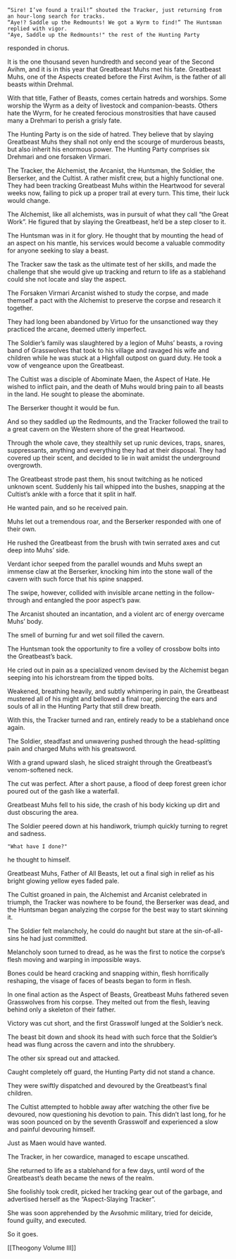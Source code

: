     “Sire! I’ve found a trail!” shouted the Tracker, just returning from an hour-long search for tracks.
    “Aye!? Saddle up the Redmounts! We got a Wyrm to find!” The Huntsman replied with vigor.
    "Aye, Saddle up the Redmounts!" the rest of the Hunting Party

responded in chorus.

It is the one thousand seven hundredth and second year of the Second Avihm, and it is in this year that Greatbeast Muhs met his fate. Greatbeast Muhs, one of the Aspects created before the First Avihm, is the father of all beasts within Drehmal.

With that title, Father of Beasts, comes certain hatreds and worships. Some worship the Wyrm as a deity of livestock and companion-beasts. Others hate the Wyrm, for he created ferocious monstrosities that have caused many a Drehmari to perish a grisly fate.

The Hunting Party is on the side of hatred. They believe that by slaying Greatbeast Muhs they shall not only end the scourge of murderous beasts, but also inherit his enormous power. The Hunting Party comprises six Drehmari and one forsaken Virmari.

The Tracker, the Alchemist, the Arcanist, the Huntsman, the Soldier, the Berserker, and the Cultist. A rather misfit crew, but a highly functional one. They had been tracking Greatbeast Muhs within the Heartwood for several weeks now, failing to pick up a proper trail at every turn. This time, their luck would change. 

The Alchemist, like all alchemists, was in pursuit of what they call “the Great Work”. He figured that by slaying the Greatbeast, he’d be a step closer to it.

The Huntsman was in it for glory. He thought that by mounting the head of an aspect on his mantle, his services would become a valuable commodity for anyone seeking to slay a beast.

The Tracker saw the task as the ultimate test of her skills, and made the challenge that she would give up tracking and return to life as a stablehand could she not locate and slay the aspect.

The Forsaken Virmari Arcanist wished to study the corpse, and made themself a pact with the Alchemist to preserve the corpse and research it together. 

They had long been abandoned by Virtuo for the unsanctioned way they practiced the arcane, deemed utterly imperfect.

The Soldier’s family was slaughtered by a legion of Muhs’ beasts, a roving band of Grasswolves that took to his village and ravaged his wife and children while he was stuck at a Highfall outpost on guard duty. He took a vow of vengeance upon the Greatbeast.

The Cultist was a disciple of Abominate Maen, the Aspect of Hate. He wished to inflict pain, and the death of Muhs would bring pain to all beasts in the land. He sought to please the abominate.

The Berserker thought it would be fun.

And so they saddled up the Redmounts, and the Tracker followed the trail to a great cavern on the Western shore of the great Heartwood. 

Through the whole cave, they stealthily set up runic devices, traps, snares, suppressants, anything and everything they had at their disposal. 
They had covered up their scent, and decided to lie in wait amidst the underground overgrowth. 

The Greatbeast strode past them, his snout twitching as he noticed unknown scent. Suddenly his tail whipped into the bushes, snapping at the Cultist’s ankle with a force that it split in half.

He wanted pain, and so he received pain.

Muhs let out a tremendous roar, and the Berserker responded with one of their own.

He rushed the Greatbeast from the brush with twin serrated axes and cut deep into Muhs’ side. 

Verdant ichor seeped from the parallel wounds and Muhs swept an immense claw at the Berserker, knocking him into the stone wall of the cavern with such force that his spine snapped. 

The swipe, however, collided with invisible arcane netting in the follow-through and entangled the poor aspect’s paw. 

The Arcanist shouted an incantation, and a violent arc of energy overcame Muhs’ body. 

The smell of burning fur and wet soil filled the cavern. 

The Huntsman took the opportunity to fire a volley of crossbow bolts into the Greatbeast’s back. 

He cried out in pain as a specialized venom devised by the Alchemist began seeping into his ichorstream from the tipped bolts. 

Weakened, breathing heavily, and subtly whimpering in pain, the Greatbeast mustered all of his might and bellowed a final roar, piercing the ears and souls of all in the Hunting Party that still drew breath. 

With this, the Tracker turned and ran, entirely ready to be a stablehand once again. 

The Soldier, steadfast and unwavering pushed through the head-splitting pain and charged Muhs with his greatsword. 

With a grand upward slash, he sliced straight through the Greatbeast’s venom-softened neck. 

The cut was perfect. After a short pause, a flood of deep forest green ichor poured out of the gash like a waterfall. 

Greatbeast Muhs fell to his side, the crash of his body kicking up dirt and dust obscuring the area. 

The Soldier peered down at his handiwork, triumph quickly turning to regret and sadness.

	"What have I done?" 

he thought to himself.

Greatbeast Muhs, Father of All Beasts, let out a final sigh in relief as his bright glowing yellow eyes faded pale. 

The Cultist groaned in pain, the Alchemist and Arcanist celebrated in triumph, the Tracker was nowhere to be found, the Berserker was dead, and the Huntsman began analyzing the corpse for the best way to start skinning it. 

The Soldier felt melancholy, he could do naught but stare at the sin-of-all-sins he had just committed. 

Melancholy soon turned to dread, as he was the first to notice the corpse’s flesh moving and warping in impossible ways.

Bones could be heard cracking and snapping within, flesh horrifically reshaping, the visage of faces of beasts began to form in flesh.

In one final action as the Aspect of Beasts, Greatbeast Muhs fathered seven Grasswolves from his corpse. They melted out from the flesh, leaving behind only a skeleton of their father.

Victory was cut short, and the first Grasswolf lunged at the Soldier’s neck. 

The beast bit down and shook its head with such force that the Soldier’s head was flung across the cavern and into the shrubbery. 

The other six spread out and attacked. 

Caught completely off guard, the Hunting Party did not stand a chance.

They were swiftly dispatched and devoured by the Greatbeast’s final children.

The Cultist attempted to hobble away after watching the other five be devoured, now questioning his devotion to pain. 
This didn’t last long, for he was soon pounced on by the seventh Grasswolf and experienced a slow and painful devouring himself.

Just as Maen would have wanted.

The Tracker, in her cowardice, managed to escape unscathed. 

She returned to life as a stablehand for a few days, until word of the Greatbeast’s death became the news of the realm.

She foolishly took credit, picked her tracking gear out of the garbage, and advertised herself as the “Aspect-Slaying Tracker”. 

She was soon apprehended by the Avsohmic military, tried for deicide, found guilty, and executed.

So it goes.

[[Theogony Volume III]]